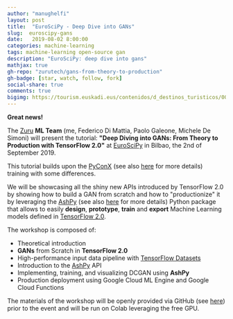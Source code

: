 ```yaml
---
author: "manughelfi"
layout: post
title:  "EuroSciPy - Deep Dive into GANs"
slug:  euroscipy-gans
date:   2019-08-02 8:00:00
categories: machine-learning
tags: machine-learning open-source gan
description: "EuroSciPy: deep dive into gans"
mathjax: true
gh-repo: "zurutech/gans-from-theory-to-production"
gh-badge: [star, watch, follow, fork]
social-share: true
comments: true
bigimg: https://tourism.euskadi.eus/contenidos/d_destinos_turisticos/0000004981_d2_rec_turismo/en_4981/images/CT_cabecerabilbaoguggen.jpg
---
```


**Great news!**

The [Zuru](https://zuru.tech) **ML Team** (me, Federico Di Mattia, Paolo Galeone, Michele De Simoni) will present the tutorial: **"Deep Diving into GANs: From Theory to Production with TensorFlow 2.0"** at [EuroSciPy](https://pretalx.com/euroscipy-2019/talk/Q79NND/) in Bilbao, the 2nd of September 2019.

This tutorial builds upon the [PyConX](https://www.pycon.it/conference/talks/deep-diving-into-gans-form-theory-to-production) (see also [here](https://emanueleghelfi.github.io/blog/2019/05/06/pyconx-gans.html) for more details) training with some differences.

We will be showcasing all the shiny new APIs introduced by TensorFlow 2.0 by showing how to build a GAN from scratch and how to "productionize" it by leveraging the [AshPy](https://github.com/zurutech/ashpy) (see also [here](https://emanueleghelfi.github.io/blog/2019/08/01/ashpy.html) for more details) Python package that allows to easily **design**, **prototype**, **train** and **export** Machine Learning models defined in [TensorFlow 2.0](https://www.tensorflow.org/beta).

The workshop is composed of:

- Theoretical introduction
- **GANs** from Scratch in **TensorFlow 2.0**
- High-performance input data pipeline with [TensorFlow Datasets](https://www.tensorflow.org/datasets)
- Introduction to the [AshPy](https://github.com/zurutech/ashpy) API
- Implementing, training, and visualizing DCGAN using **AshPy**
- Production deployment using Google Cloud ML Engine and Google Cloud Functions

The materials of the workshop will be openly provided via GitHub (see [here](https://github.com/zurutech/gans-from-theory-to-production)) prior to the event and will be run on Colab leveraging the free GPU.